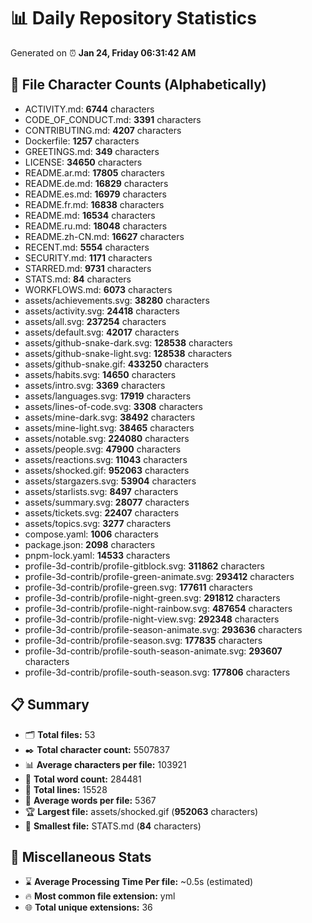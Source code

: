 # 📊 Daily Repository Statistics
Generated on ⏰ **Jan 24, Friday 06:31:42 AM**

## 📂 File Character Counts (Alphabetically)
- ACTIVITY.md: **6744** characters
- CODE_OF_CONDUCT.md: **3391** characters
- CONTRIBUTING.md: **4207** characters
- Dockerfile: **1257** characters
- GREETINGS.md: **349** characters
- LICENSE: **34650** characters
- README.ar.md: **17805** characters
- README.de.md: **16829** characters
- README.es.md: **16979** characters
- README.fr.md: **16838** characters
- README.md: **16534** characters
- README.ru.md: **18048** characters
- README.zh-CN.md: **16627** characters
- RECENT.md: **5554** characters
- SECURITY.md: **1171** characters
- STARRED.md: **9731** characters
- STATS.md: **84** characters
- WORKFLOWS.md: **6073** characters
- assets/achievements.svg: **38280** characters
- assets/activity.svg: **24418** characters
- assets/all.svg: **237254** characters
- assets/default.svg: **42017** characters
- assets/github-snake-dark.svg: **128538** characters
- assets/github-snake-light.svg: **128538** characters
- assets/github-snake.gif: **433250** characters
- assets/habits.svg: **14650** characters
- assets/intro.svg: **3369** characters
- assets/languages.svg: **17919** characters
- assets/lines-of-code.svg: **3308** characters
- assets/mine-dark.svg: **38492** characters
- assets/mine-light.svg: **38465** characters
- assets/notable.svg: **224080** characters
- assets/people.svg: **47900** characters
- assets/reactions.svg: **11043** characters
- assets/shocked.gif: **952063** characters
- assets/stargazers.svg: **53904** characters
- assets/starlists.svg: **8497** characters
- assets/summary.svg: **28077** characters
- assets/tickets.svg: **22407** characters
- assets/topics.svg: **3277** characters
- compose.yaml: **1006** characters
- package.json: **2098** characters
- pnpm-lock.yaml: **14533** characters
- profile-3d-contrib/profile-gitblock.svg: **311862** characters
- profile-3d-contrib/profile-green-animate.svg: **293412** characters
- profile-3d-contrib/profile-green.svg: **177611** characters
- profile-3d-contrib/profile-night-green.svg: **291812** characters
- profile-3d-contrib/profile-night-rainbow.svg: **487654** characters
- profile-3d-contrib/profile-night-view.svg: **292348** characters
- profile-3d-contrib/profile-season-animate.svg: **293636** characters
- profile-3d-contrib/profile-season.svg: **177835** characters
- profile-3d-contrib/profile-south-season-animate.svg: **293607** characters
- profile-3d-contrib/profile-south-season.svg: **177806** characters

## 📋 Summary
- 🗂️ **Total files:** 53
- ✒️ **Total character count:** 5507837
- 📊 **Average characters per file:** 103921
- 📝 **Total word count:** 284481
- 🧾 **Total lines:** 15528
- 📐 **Average words per file:** 5367
- 🏆 **Largest file:** assets/shocked.gif (**952063** characters)
- 🥉 **Smallest file:** STATS.md (**84** characters)

## 🌟 Miscellaneous Stats
- ⌛ **Average Processing Time Per file:** ~0.5s (estimated)
- 🔥 **Most common file extension:** yml
- 🌐 **Total unique extensions:** 36
